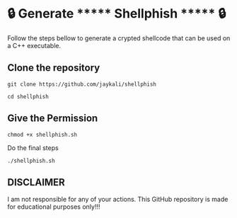 # 🔒 Generate ***** Shellphish ***** 🔒
Follow the steps bellow to generate a crypted shellcode that can be used on a C++ executable.

## Clone the repository
```
git clone https://github.com/jaykali/shellphish
```
```
cd shellphish
```
## Give the Permission
```
chmod +x shellphish.sh
```
Do the final steps
```
./shellphish.sh
```
 ## DISCLAIMER

I am not responsible for any of your actions. This GitHub repository is made for educational purposes only!!!
